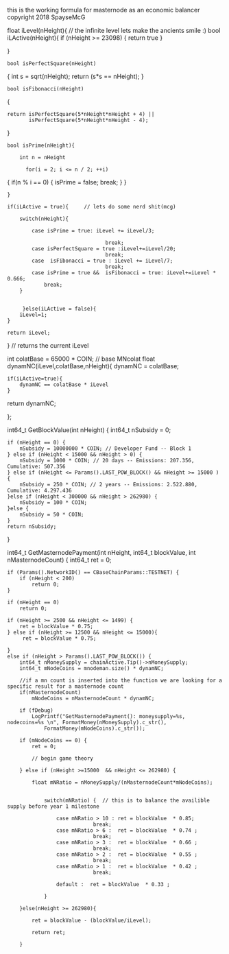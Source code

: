 



this is the working formula for masternode as an economic balancer 
copyright 2018 SpayseMcG

















float iLevel(nHeight){       // the infinite level  lets make the ancients smile :)
   bool iLActive(nHeight){
      if (nHeight >= 23098) {
          return true
      }
       
   }
    
    bool isPerfectSquare(nHeight)
{
    int s = sqrt(nHeight);
    return (s*s == nHeight);
}
    
    bool isFibonacci(nHeight)
{
  
    return isPerfectSquare(5*nHeight*nHeight + 4) ||
           isPerfectSquare(5*nHeight*nHeight - 4);
}
   
    
    bool isPrime(nHeight){
        
        int n = nHeight 
        
          for(i = 2; i <= n / 2; ++i)
  {
      if(n % i == 0)
      {
          isPrime = false;
          break;
      }
  }
        
    }
    
    if(iLActive = true){     // lets do some nerd shit(mcg)
        
        switch(nHeight){
                
            case isPrime = true: iLevel += iLevel/3;   
                
                                    break;
            case isPerfectSquare = true :iLevel+=iLevel/20; 
                                    break;
            case  isFibonacci = true : iLevel += iLevel/7;
                                    break;
            case isPrime = true &&  isFibonacci = true: iLevel+=iLevel * 0.666;
                break;
        }
        
        
         }else(iLActive = false){
        iLevel=1;
    }
    
    return iLevel;
}
//  returns the current iLevel

int colatBase = 65000 * COIN;   // base MNcolat 
float dynamNC(iLevel,colatBase,nHeight){
    dynamNC = colatBase;
    
    if(iLActive=true){
        dynamNC == colatBase * iLevel
    }
    
 return dynamNC;
    
    
};

int64_t GetBlockValue(int nHeight)
{
    int64_t nSubsidy = 0;

    if (nHeight == 0) {
        nSubsidy = 10000000 * COIN; // Developer Fund -- Block 1
    } else if (nHeight < 15000 && nHeight > 0) {
        nSubsidy = 1000 * COIN; // 20 days -- Emissions: 207.356, Cumulative: 507.356
    } else if (nHeight <= Params().LAST_POW_BLOCK() && nHeight >= 15000 ) {
        nSubsidy = 250 * COIN; // 2 years -- Emissions: 2.522.880, Cumulative: 4.297.436
    }else if (nHeight < 300000 && nHeight > 262980) {
        nSubsidy = 100 * COIN;
    }else {
        nSubsidy = 50 * COIN;
    }
    return nSubsidy;
}

int64_t GetMasternodePayment(int nHeight, int64_t blockValue, int nMasternodeCount)
{
    int64_t ret = 0;

    if (Params().NetworkID() == CBaseChainParams::TESTNET) {
        if (nHeight < 200)
            return 0;
    }
	
	if (nHeight == 0)
		return 0;
	
    if (nHeight >= 2500 && nHeight <= 1499) {
        ret = blockValue * 0.75;
    } else if (nHeight >= 12500 && nHeight <= 15000){
         ret = blockValue * 0.75;
        
    }
    else if (nHeight > Params().LAST_POW_BLOCK()) {
        int64_t nMoneySupply = chainActive.Tip()->nMoneySupply;
        int64_t mNodeCoins = mnodeman.size() * dynamNC;

        //if a mn count is inserted into the function we are looking for a specific result for a masternode count
        if(nMasternodeCount)
            mNodeCoins = nMasternodeCount * dynamNC;

        if (fDebug)
            LogPrintf("GetMasternodePayment(): moneysupply=%s, nodecoins=%s \n", FormatMoney(nMoneySupply).c_str(),
                FormatMoney(mNodeCoins).c_str());

        if (mNodeCoins == 0) {
            ret = 0;
            
            // begin game theory
            
        } else if (nHeight >=15000  && nHeight <= 262980) { 
            
            float mNRatio = nMoneySupply/(nMasternodeCount*mNodeCoins);
        
            
                switch(mNRatio) {  // this is to balance the availible supply before year 1 milestone
                        
                    case mNRatio > 10 : ret = blockValue  * 0.85;        
                                break;
                    case mNRatio > 6 :  ret = blockValue  * 0.74 ;
                                break;
                    case mNRatio > 3 :  ret = blockValue  * 0.66 ;    
                                break;
                    case mNRatio > 2 :  ret = blockValue  * 0.55 ;    
                                break; 
                    case mNRatio > 1 :  ret = blockValue  * 0.42 ; 
                                break;  
                        
                    default :  ret = blockValue  * 0.33 ;    
                        
                }
            
        }else(nHeight >= 262980){
            
            ret = blockValue - (blockValue/iLevel);
            
            return ret;
            
        }